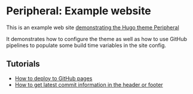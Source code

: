 # Peripheral: Example website

This is an example web site [demonstrating the Hugo theme Peripheral](https://github.com/myquay/hugo-theme-peripheral)

It demonstrates how to configure the theme as well as how to use GitHub pipelines to populate some build time variables in the site config.

## Tutorials

* [How to deploy to GitHub pages](https://michael-mckenna.com/host-your-hugo-generated-site-on-github/)
* [How to get latest commit information in the header or footer](https://michael-mckenna.com/linking-to-the-latest-commit-in-the-footer-of-your-hugo-static-site-on-github/)
